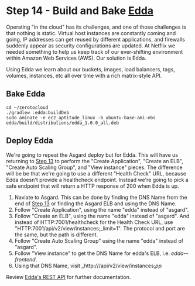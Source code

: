 # Step 14 - Build and Bake <a href="https://github.com/Netflix/edda/wiki/" target="_blank">Edda</a>

Operating "in the cloud" has its challenges, and one of those challenges is that nothing is static. Virtual host instances are constantly coming and going, IP addresses can get reused by different applications, and firewalls suddenly appear as security configurations are updated. At Netflix we needed something to help us keep track of our ever-shifting environment within Amazon Web Services (AWS). Our solution is Edda.

Using Edda we learn about our buckets, images, load balancers, tags, volumes, instances, etc all over time with a rich matrix-style API.
## Bake Edda

    cd ~/zerotocloud
    ./gradlew :edda:buildDeb
    sudo aminate -e ec2_aptitude_linux -b ubuntu-base-ami-ebs edda/build/distributions/edda_1.0.0_all.deb

## Deploy Edda

We're going to repeat the Asgard deploy but for Edda. 
This will have us returning to [Step 13](AsgardStandalone.md) to perform the "Create Application", "Create an ELB", "Create Auto Scaling Group", and "View instance" pieces.
The difference will be be that we're going to use a different "Health Check" URL, because Edda doesn't provide a healthcheck endpoint. 
Instead we're going to pick a safe endpoint that will return a HTTP response of 200 when Edda is up.

1. Naviate to Asgard. This can be done by finding the DNS Name from the end of [Step 13](AsgardStandalone.md) or finding the Asgard ELB and using the DNS Name.
2. Follow "Create Application", using the name "edda" instead of "asgard".
3. Follow "Create an ELB", using the name "edda" instead of "asgard". And instead of HTTP:7001/healthcheck for the Health Check URL, use "HTTP:7001/api/v2/view/instances;_limit=1". The protocol and port are the same, but the path is different.
4. Follow "Create Auto Scaling Group" using the name "edda" instead of "asgard".
5. Follow "View instance" to get the DNS Name for edda's ELB, i.e. _edda--frontend_. 
6. Using that DNS Name, visit _http://<ELB DNS name>/api/v2/view/instances;_pp_

Review <a href="https://github.com/Netflix/edda/wiki/REST" target="_blank">Edda's REST API</a> for further documentation.